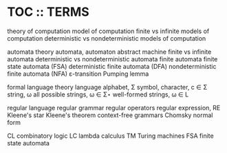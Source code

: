 # TOC :: TERMS


theory of computation
  model of computation
    finite vs infinite models of computation
    deterministic vs nondeterministic models of computation


automata theory
  automata, automaton
  abstract machine
  finite vs infinite automata
  deterministic vs nondeterministic automata
  finite automata
    finite state automata (FSA)
    deterministic finite automata (DFA)
    nondeterministic finite automata (NFA)
      ε-transition
    Pumping lemma

formal language theory
  language
    alphabet, Σ
    symbol, character, c ∈ Σ
    string, ω
    all possible strings, ω ∈ Σ⋆
    well-formed strings, ω ∈ L


  regular language
  regular grammar
  regular operators
  regular expression, RE
  Kleene's star
  Kleene's theorem
  context-free grammars
  Chomsky normal form



  CL combinatory logic
  LC lambda calculus
  TM Turing machines
  FSA finite state automata
